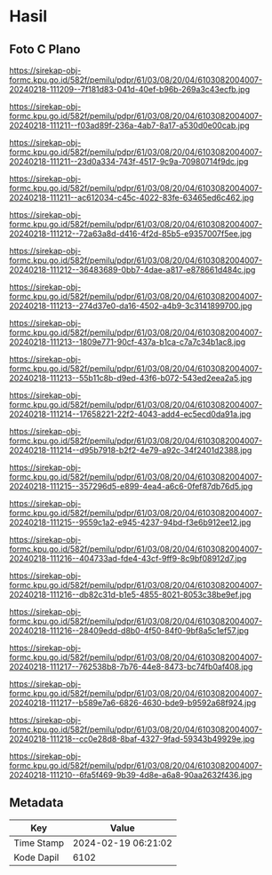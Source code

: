 # Hasil

## Foto C Plano

https://sirekap-obj-formc.kpu.go.id/582f/pemilu/pdpr/61/03/08/20/04/6103082004007-20240218-111209--7f181d83-041d-40ef-b96b-269a3c43ecfb.jpg

https://sirekap-obj-formc.kpu.go.id/582f/pemilu/pdpr/61/03/08/20/04/6103082004007-20240218-111211--f03ad89f-236a-4ab7-8a17-a530d0e00cab.jpg

https://sirekap-obj-formc.kpu.go.id/582f/pemilu/pdpr/61/03/08/20/04/6103082004007-20240218-111211--23d0a334-743f-4517-9c9a-70980714f9dc.jpg

https://sirekap-obj-formc.kpu.go.id/582f/pemilu/pdpr/61/03/08/20/04/6103082004007-20240218-111211--ac612034-c45c-4022-83fe-63465ed6c462.jpg

https://sirekap-obj-formc.kpu.go.id/582f/pemilu/pdpr/61/03/08/20/04/6103082004007-20240218-111212--72a63a8d-d416-4f2d-85b5-e9357007f5ee.jpg

https://sirekap-obj-formc.kpu.go.id/582f/pemilu/pdpr/61/03/08/20/04/6103082004007-20240218-111212--36483689-0bb7-4dae-a817-e878661d484c.jpg

https://sirekap-obj-formc.kpu.go.id/582f/pemilu/pdpr/61/03/08/20/04/6103082004007-20240218-111213--274d37e0-da16-4502-a4b9-3c3141899700.jpg

https://sirekap-obj-formc.kpu.go.id/582f/pemilu/pdpr/61/03/08/20/04/6103082004007-20240218-111213--1809e771-90cf-437a-b1ca-c7a7c34b1ac8.jpg

https://sirekap-obj-formc.kpu.go.id/582f/pemilu/pdpr/61/03/08/20/04/6103082004007-20240218-111213--55b11c8b-d9ed-43f6-b072-543ed2eea2a5.jpg

https://sirekap-obj-formc.kpu.go.id/582f/pemilu/pdpr/61/03/08/20/04/6103082004007-20240218-111214--17658221-22f2-4043-add4-ec5ecd0da91a.jpg

https://sirekap-obj-formc.kpu.go.id/582f/pemilu/pdpr/61/03/08/20/04/6103082004007-20240218-111214--d95b7918-b2f2-4e79-a92c-34f2401d2388.jpg

https://sirekap-obj-formc.kpu.go.id/582f/pemilu/pdpr/61/03/08/20/04/6103082004007-20240218-111215--357296d5-e899-4ea4-a6c6-0fef87db76d5.jpg

https://sirekap-obj-formc.kpu.go.id/582f/pemilu/pdpr/61/03/08/20/04/6103082004007-20240218-111215--9559c1a2-e945-4237-94bd-f3e6b912ee12.jpg

https://sirekap-obj-formc.kpu.go.id/582f/pemilu/pdpr/61/03/08/20/04/6103082004007-20240218-111216--404733ad-fde4-43cf-9ff9-8c9bf08912d7.jpg

https://sirekap-obj-formc.kpu.go.id/582f/pemilu/pdpr/61/03/08/20/04/6103082004007-20240218-111216--db82c31d-b1e5-4855-8021-8053c38be9ef.jpg

https://sirekap-obj-formc.kpu.go.id/582f/pemilu/pdpr/61/03/08/20/04/6103082004007-20240218-111216--28409edd-d8b0-4f50-84f0-9bf8a5c1ef57.jpg

https://sirekap-obj-formc.kpu.go.id/582f/pemilu/pdpr/61/03/08/20/04/6103082004007-20240218-111217--762538b8-7b76-44e8-8473-bc74fb0af408.jpg

https://sirekap-obj-formc.kpu.go.id/582f/pemilu/pdpr/61/03/08/20/04/6103082004007-20240218-111217--b589e7a6-6826-4630-bde9-b9592a68f924.jpg

https://sirekap-obj-formc.kpu.go.id/582f/pemilu/pdpr/61/03/08/20/04/6103082004007-20240218-111218--cc0e28d8-8baf-4327-9fad-59343b49929e.jpg

https://sirekap-obj-formc.kpu.go.id/582f/pemilu/pdpr/61/03/08/20/04/6103082004007-20240218-111210--6fa5f469-9b39-4d8e-a6a8-90aa2632f436.jpg


## Metadata

| Key        | Value               |
| ---------- | ------------------- |
| Time Stamp | 2024-02-19 06:21:02 |
| Kode Dapil | 6102                |



